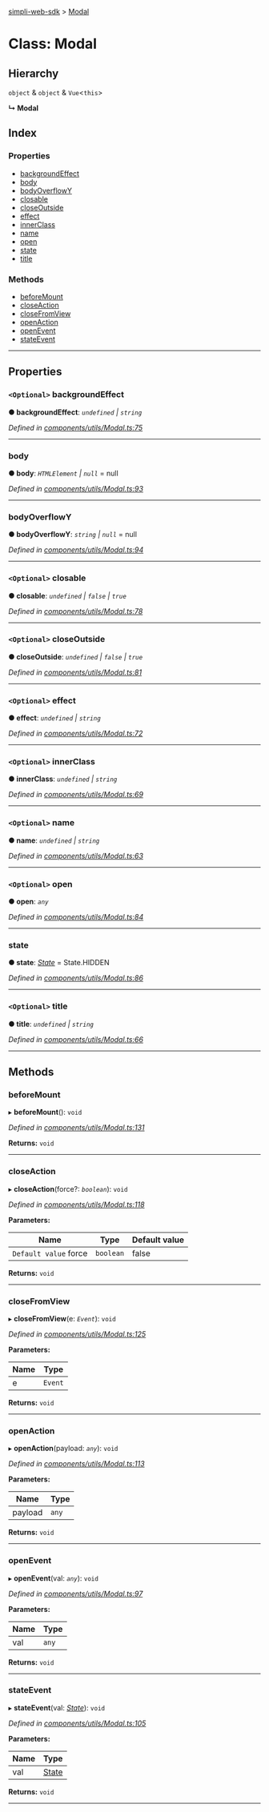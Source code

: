 [simpli-web-sdk](../README.md) > [Modal](../classes/modal.md)

# Class: Modal

## Hierarchy

 `object` & `object` & `Vue`<`this`>

**↳ Modal**

## Index

### Properties

* [backgroundEffect](modal.md#backgroundeffect)
* [body](modal.md#body)
* [bodyOverflowY](modal.md#bodyoverflowy)
* [closable](modal.md#closable)
* [closeOutside](modal.md#closeoutside)
* [effect](modal.md#effect)
* [innerClass](modal.md#innerclass)
* [name](modal.md#name)
* [open](modal.md#open)
* [state](modal.md#state)
* [title](modal.md#title)

### Methods

* [beforeMount](modal.md#beforemount)
* [closeAction](modal.md#closeaction)
* [closeFromView](modal.md#closefromview)
* [openAction](modal.md#openaction)
* [openEvent](modal.md#openevent)
* [stateEvent](modal.md#stateevent)

---

## Properties

<a id="backgroundeffect"></a>

### `<Optional>` backgroundEffect

**● backgroundEffect**: *`undefined` \| `string`*

*Defined in [components/utils/Modal.ts:75](https://github.com/simplitech/simpli-web-sdk/blob/a829314/src/components/utils/Modal.ts#L75)*

___
<a id="body"></a>

###  body

**● body**: *`HTMLElement` \| `null`* =  null

*Defined in [components/utils/Modal.ts:93](https://github.com/simplitech/simpli-web-sdk/blob/a829314/src/components/utils/Modal.ts#L93)*

___
<a id="bodyoverflowy"></a>

###  bodyOverflowY

**● bodyOverflowY**: *`string` \| `null`* =  null

*Defined in [components/utils/Modal.ts:94](https://github.com/simplitech/simpli-web-sdk/blob/a829314/src/components/utils/Modal.ts#L94)*

___
<a id="closable"></a>

### `<Optional>` closable

**● closable**: *`undefined` \| `false` \| `true`*

*Defined in [components/utils/Modal.ts:78](https://github.com/simplitech/simpli-web-sdk/blob/a829314/src/components/utils/Modal.ts#L78)*

___
<a id="closeoutside"></a>

### `<Optional>` closeOutside

**● closeOutside**: *`undefined` \| `false` \| `true`*

*Defined in [components/utils/Modal.ts:81](https://github.com/simplitech/simpli-web-sdk/blob/a829314/src/components/utils/Modal.ts#L81)*

___
<a id="effect"></a>

### `<Optional>` effect

**● effect**: *`undefined` \| `string`*

*Defined in [components/utils/Modal.ts:72](https://github.com/simplitech/simpli-web-sdk/blob/a829314/src/components/utils/Modal.ts#L72)*

___
<a id="innerclass"></a>

### `<Optional>` innerClass

**● innerClass**: *`undefined` \| `string`*

*Defined in [components/utils/Modal.ts:69](https://github.com/simplitech/simpli-web-sdk/blob/a829314/src/components/utils/Modal.ts#L69)*

___
<a id="name"></a>

### `<Optional>` name

**● name**: *`undefined` \| `string`*

*Defined in [components/utils/Modal.ts:63](https://github.com/simplitech/simpli-web-sdk/blob/a829314/src/components/utils/Modal.ts#L63)*

___
<a id="open"></a>

### `<Optional>` open

**● open**: *`any`*

*Defined in [components/utils/Modal.ts:84](https://github.com/simplitech/simpli-web-sdk/blob/a829314/src/components/utils/Modal.ts#L84)*

___
<a id="state"></a>

###  state

**● state**: *[State](../enums/state.md)* =  State.HIDDEN

*Defined in [components/utils/Modal.ts:86](https://github.com/simplitech/simpli-web-sdk/blob/a829314/src/components/utils/Modal.ts#L86)*

___
<a id="title"></a>

### `<Optional>` title

**● title**: *`undefined` \| `string`*

*Defined in [components/utils/Modal.ts:66](https://github.com/simplitech/simpli-web-sdk/blob/a829314/src/components/utils/Modal.ts#L66)*

___

## Methods

<a id="beforemount"></a>

###  beforeMount

▸ **beforeMount**(): `void`

*Defined in [components/utils/Modal.ts:131](https://github.com/simplitech/simpli-web-sdk/blob/a829314/src/components/utils/Modal.ts#L131)*

**Returns:** `void`

___
<a id="closeaction"></a>

###  closeAction

▸ **closeAction**(force?: *`boolean`*): `void`

*Defined in [components/utils/Modal.ts:118](https://github.com/simplitech/simpli-web-sdk/blob/a829314/src/components/utils/Modal.ts#L118)*

**Parameters:**

| Name | Type | Default value |
| ------ | ------ | ------ |
| `Default value` force | `boolean` | false |

**Returns:** `void`

___
<a id="closefromview"></a>

###  closeFromView

▸ **closeFromView**(e: *`Event`*): `void`

*Defined in [components/utils/Modal.ts:125](https://github.com/simplitech/simpli-web-sdk/blob/a829314/src/components/utils/Modal.ts#L125)*

**Parameters:**

| Name | Type |
| ------ | ------ |
| e | `Event` |

**Returns:** `void`

___
<a id="openaction"></a>

###  openAction

▸ **openAction**(payload: *`any`*): `void`

*Defined in [components/utils/Modal.ts:113](https://github.com/simplitech/simpli-web-sdk/blob/a829314/src/components/utils/Modal.ts#L113)*

**Parameters:**

| Name | Type |
| ------ | ------ |
| payload | `any` |

**Returns:** `void`

___
<a id="openevent"></a>

###  openEvent

▸ **openEvent**(val: *`any`*): `void`

*Defined in [components/utils/Modal.ts:97](https://github.com/simplitech/simpli-web-sdk/blob/a829314/src/components/utils/Modal.ts#L97)*

**Parameters:**

| Name | Type |
| ------ | ------ |
| val | `any` |

**Returns:** `void`

___
<a id="stateevent"></a>

###  stateEvent

▸ **stateEvent**(val: *[State](../enums/state.md)*): `void`

*Defined in [components/utils/Modal.ts:105](https://github.com/simplitech/simpli-web-sdk/blob/a829314/src/components/utils/Modal.ts#L105)*

**Parameters:**

| Name | Type |
| ------ | ------ |
| val | [State](../enums/state.md) |

**Returns:** `void`

___

